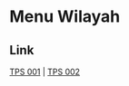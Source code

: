 # Menu Wilayah

## Link

[TPS 001](https://github.com/gigit-pemilu/pemilu-2024-81-maluku/tree/main/pilpres/hitung-suara/sub/81-maluku/sub/05-seram-bagian-timur/sub/13-kian-darat/sub/2009-kileser/sub/001-tps)
 | 
[TPS 002](https://github.com/gigit-pemilu/pemilu-2024-81-maluku/tree/main/pilpres/hitung-suara/sub/81-maluku/sub/05-seram-bagian-timur/sub/13-kian-darat/sub/2009-kileser/sub/002-tps)

